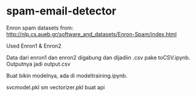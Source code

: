 # spam-email-detector
Enron spam datasets from:
http://nlp.cs.aueb.gr/software_and_datasets/Enron-Spam/index.html

Used Enron1 & Enron2

Data dari enron1 dan enron2 digabung dan dijadiin .csv pake toCSV.ipynb. Outputnya jadi output.csv

Buat bikin modelnya, ada di modeltraining.ipynb.

svcmodel.pkl sm vectorizer.pkl buat api

